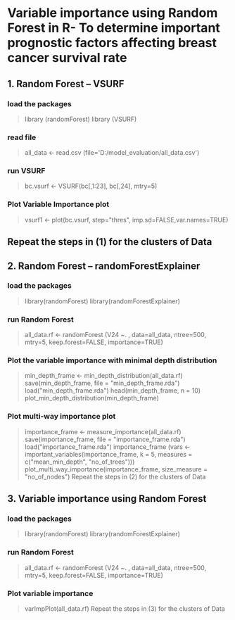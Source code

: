 # Variable importance using Random Forest in R- To determine important prognostic factors affecting breast cancer survival rate
## 1. Random Forest – VSURF
### load the packages
>library (randomForest)
>library (VSURF)
### read file
>all_data <- read.csv (file='D:/model_evaluation/all_data.csv')
### run VSURF
>bc.vsurf <- VSURF(bc[,1:23], bc[,24], mtry=5)
### Plot Variable Importance plot
>vsurf1 <- plot(bc.vsurf, step="thres", imp.sd=FALSE,var.names=TRUE)
## Repeat the steps in (1) for the clusters of Data
## 2. Random Forest – randomForestExplainer
### load the packages
>library(randomForest)
>library(randomForestExplainer)
### run Random Forest
>all_data.rf <- randomForest (V24 ~. , data=all_data, ntree=500, mtry=5, keep.forest=FALSE, importance=TRUE)
### Plot the variable importance with minimal depth distribution
>min_depth_frame <- min_depth_distribution(all_data.rf)
>save(min_depth_frame, file = "min_depth_frame.rda")
>load("min_depth_frame.rda")
>head(min_depth_frame, n = 10)
>plot_min_depth_distribution(min_depth_frame)
### Plot multi-way importance plot
>importance_frame <- measure_importance(all_data.rf)
>save(importance_frame, file = "importance_frame.rda")
>load("importance_frame.rda")
>importance_frame
>(vars <- important_variables(importance_frame, k = 5, measures = c("mean_min_depth", "no_of_trees")))
>plot_multi_way_importance(importance_frame, size_measure = "no_of_nodes")
Repeat the steps in (2) for the clusters of Data
## 3. Variable importance using Random Forest
### load the packages
>library(randomForest)
>library(randomForestExplainer)
### run Random Forest
>all_data.rf <- randomForest (V24 ~. , data=all_data, ntree=500, mtry=5, keep.forest=FALSE, importance=TRUE)
### Plot variable importance
>varImpPlot(all_data.rf)
Repeat the steps in (3) for the clusters of Data
